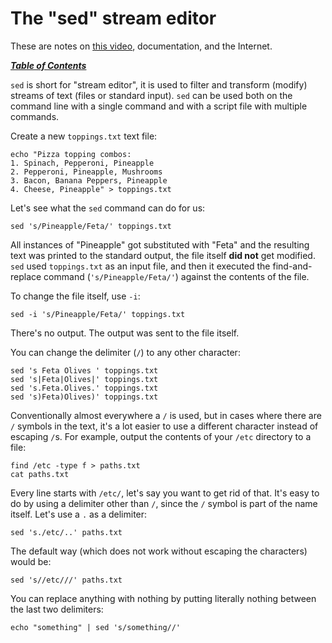 # The "sed" stream editor

These are notes on [this video](https://youtu.be/nXLnx8ncZyE), documentation,
and the Internet.

[***Table of Contents***](/README.md)  

`sed` is short for "stream editor", it is used to filter and transform (modify)
streams of text (files or standard input). `sed` can be used both on the
command line with a single command and with a script file with multiple
commands.

Create a new `toppings.txt` text file:

```
echo "Pizza topping combos:
1. Spinach, Pepperoni, Pineapple
2. Pepperoni, Pineapple, Mushrooms
3. Bacon, Banana Peppers, Pineapple
4. Cheese, Pineapple" > toppings.txt
```

Let's see what the `sed` command can do for us:

```
sed 's/Pineapple/Feta/' toppings.txt
```

All instances of "Pineapple" got substituted with "Feta" and the resulting text
was printed to the standard output, the file itself **did not** get modified.
`sed` used `toppings.txt` as an input file, and then it executed the
find-and-replace command (`'s/Pineapple/Feta/'`) against the contents of the
file. 

To change the file itself, use `-i`:

```
sed -i 's/Pineapple/Feta/' toppings.txt
```

There's no output. The output was sent to the file itself.

You can change the delimiter (`/`) to any other character:

```
sed 's Feta Olives ' toppings.txt
sed 's|Feta|Olives|' toppings.txt
sed 's.Feta.Olives.' toppings.txt
sed 's)Feta)Olives)' toppings.txt
```

Conventionally almost everywhere a `/` is used, but in cases where there are
`/` symbols in the text, it's a lot easier to use a different character instead
of escaping `/`s. For example, output the contents of your `/etc` directory
to a file:

```
find /etc -type f > paths.txt
cat paths.txt
```

Every line starts with `/etc/`, let's say you want to get rid of that. It's
easy to do by using a delimiter other than `/`, since the `/` symbol is part of
the name itself. Let's use a `.` as a delimiter:

```
sed 's./etc/..' paths.txt
```

The default way (which does not work without escaping the characters) would be:

```
sed 's//etc///' paths.txt
```

You can replace anything with nothing by putting literally nothing between the
last two delimiters:

    echo "something" | sed 's/something//'
